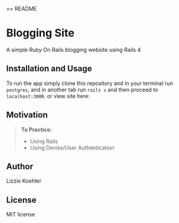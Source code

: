 == README

Blogging Site
==============

A simple Ruby On Rails blogging website using Rails 4

Installation and Usage
------------
To run the app simply clone this repository and in your terminal run
`postgres`, and in another tab run `rails s` and then proceed to `localhost:3000`.
or view site here: 

Motivation
--------
> **To Practice:**
>- Using Rails
>- Using Devise/User Authentication

Author
------

Lizzie Koehler

License
-------

MIT license

